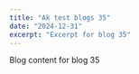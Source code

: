 ```yaml
---
title: "Ak test blogs 35"
date: "2024-12-31"
excerpt: "Excerpt for blog 35"
---
```


Blog content for blog 35